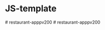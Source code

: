 # JS-template
#   r e s t a u r a n t - a p p p v 2 0 0  
 #   r e s t a u r a n t - a p p p v 2 0 0  
 